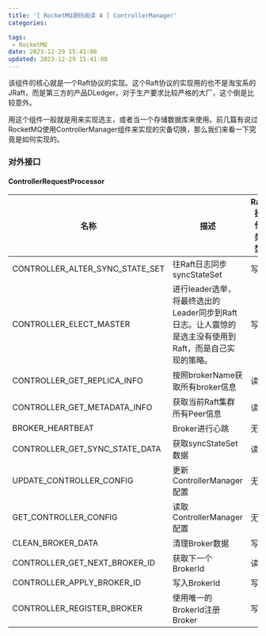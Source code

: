```yaml
---
title: '[ RocketMQ源码阅读 4 ] ControllerManager'
categories:

tags:
 - RocketMQ
date: 2023-12-29 15:41:00
updated: 2023-12-29 15:41:00
---
```

该组件的核心就是一个Raft协议的实现。这个Raft协议的实现用的也不是淘宝系的JRaft，而是第三方的产品DLedger。对于生产要求比较严格的大厂，这个倒是比较意外。

用这个组件一般就是用来实现选主，或者当一个存储数据库来使用。前几篇有说过RocketMQ使用ControllerManager组件来实现的灾备切换，那么我们来看一下究竟是如何实现的。

### 对外接口
#### ControllerRequestProcessor
|名称|描述|Raft操作类型|
|--|--|--|
|CONTROLLER_ALTER_SYNC_STATE_SET|往Raft日志同步syncStateSet|写|
|CONTROLLER_ELECT_MASTER|进行leader选举，将最终选出的Leader同步到Raft日志。让人震惊的是选主没有使用到Raft，而是自己实现的策略。|写|
|CONTROLLER_GET_REPLICA_INFO|按照brokerName获取所有broker信息|读|
|CONTROLLER_GET_METADATA_INFO|获取当前Raft集群所有Peer信息|读|
|BROKER_HEARTBEAT|Broker进行心跳|无|
|CONTROLLER_GET_SYNC_STATE_DATA|获取syncStateSet数据|读|
|UPDATE_CONTROLLER_CONFIG|更新ControllerManager配置|无|
|GET_CONTROLLER_CONFIG|读取ControllerManager配置|无|
|CLEAN_BROKER_DATA|清理Broker数据|写|
|CONTROLLER_GET_NEXT_BROKER_ID|获取下一个BrokerId|读|
|CONTROLLER_APPLY_BROKER_ID|写入BrokerId|写|
|CONTROLLER_REGISTER_BROKER|使用唯一的BrokerId注册Broker|写|
